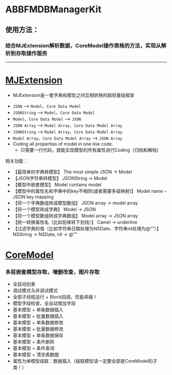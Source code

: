 # ABBFMDBManagerKit

## 使用方法：

### 结合MJExtension解析数据，CoreModel操作表格的方法，实现从解析到存取操作服务

***********

# [MJExtension](https://github.com/CoderMJLee/MJExtension)

- MJExtension是一套字典和模型之间互相转换的超轻量级框架
* `JSON` --> `Model`、`Core Data Model`
* `JSONString` --> `Model`、`Core Data Model`
* `Model`、`Core Data Model` --> `JSON`
* `JSON Array` --> `Model Array`、`Core Data Model Array`
* `JSONString` --> `Model Array`、`Core Data Model Array`
* `Model Array`、`Core Data Model Array` --> `JSON Array`
* Coding all properties of model in one line code.
    * 只需要一行代码，就能实现模型的所有属性进行Coding（归档和解档）

相关功能：

* 【最简单的字典转模型】<a id="JSON_Model"></a> The most simple JSON -> Model
* 【JSON字符串转模型】<a id="JSONString_Model"></a> JSONString -> Model
* 【模型中嵌套模型】<a id="Model_contains_model"></a> Model contains model
* 【模型中的属性名和字典中的key不相同(或者需要多级映射)】<a id="Model_name_JSON_key_mapping"></a> Model name - JSON key mapping
* 【将一个字典数组转成模型数组】<a id="JSON_array_model_array"></a> JSON array -> model array
* 【将一个模型转成字典】<a id="Model_JSON"></a> Model -> JSON
* 【将一个模型数组转成字典数组】<a id="Model_array_JSON_array"></a> Model array -> JSON array
* 【统一转换属性名（比如驼峰转下划线）】<a id="Camel_underline"></a> Camel -> underline
* 【过滤字典的值（比如字符串日期处理为NSDate、字符串nil处理为@""）】<a id="NSString_NSDate"></a> NSString -> NSDate, nil -> @""

#  [CoreModel](https://github.com/CharlinFeng/CoreModel)

### 多层嵌套模型存取，增删改查，图片存取

* 全自动创表
* 调试模式与非调试模式
* 全部子线程运行 + Block回调，性能卓越！
* 模型字段检查，全自动增加字段
* 基本模型 + 单条数据插入
* 基本模型 + 批量数据插入
* 基本模型 + 单条数据修改
* 基本模型 + 批量数据修改
* 基本模型 + 单条数据保存
* 基本模型 + 条件删除
* 基本模型 + 条件查询
* 基本模型 + 清空表数据
* 属性为单模型级联：数据插入（级联模型请一定要全部是CoreModel的子类！）
